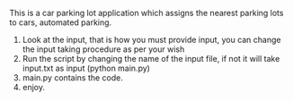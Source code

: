 This is a car parking lot application which assigns the nearest parking lots to cars, automated parking.

1. Look at the input, that is how you must provide input, you can change the input taking procedure as per your wish
2. Run the script by changing the name of the input file, if not it will take input.txt as input (python main.py)
3. main.py contains the code. 
4. enjoy.